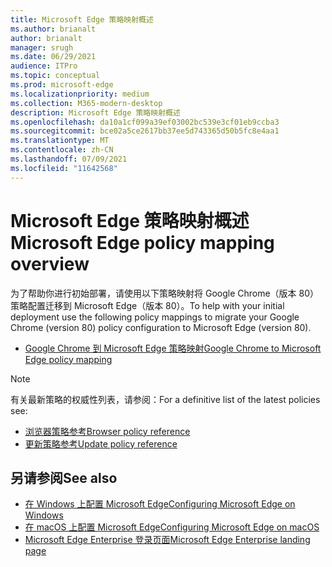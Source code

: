 ```yaml
---
title: Microsoft Edge 策略映射概述
ms.author: brianalt
author: brianalt
manager: srugh
ms.date: 06/29/2021
audience: ITPro
ms.topic: conceptual
ms.prod: microsoft-edge
ms.localizationpriority: medium
ms.collection: M365-modern-desktop
description: Microsoft Edge 策略映射概述
ms.openlocfilehash: da10a1cf099a39ef03002bc539e3cf01eb9ccba3
ms.sourcegitcommit: bce02a5ce2617bb37ee5d743365d50b5fc8e4aa1
ms.translationtype: MT
ms.contentlocale: zh-CN
ms.lasthandoff: 07/09/2021
ms.locfileid: "11642568"
---
```

# <a name="microsoft-edge-policy-mapping-overview"></a><span data-ttu-id="e6861-103">Microsoft Edge 策略映射概述</span><span class="sxs-lookup"><span data-stu-id="e6861-103">Microsoft Edge policy mapping overview</span></span>

<span data-ttu-id="e6861-104">为了帮助你进行初始部署，请使用以下策略映射将 Google Chrome（版本 80）策略配置迁移到 Microsoft Edge（版本 80）。</span><span class="sxs-lookup"><span data-stu-id="e6861-104">To help with your initial deployment use the following policy mappings to migrate your Google Chrome (version 80) policy configuration to Microsoft Edge (version 80).</span></span>

- [<span data-ttu-id="e6861-105">Google Chrome 到 Microsoft Edge 策略映射</span><span class="sxs-lookup"><span data-stu-id="e6861-105">Google Chrome to Microsoft Edge policy mapping</span></span>](microsoft-edge-policy-map-chrome-to-newedge.md)

> [!NOTE]
> <span data-ttu-id="e6861-106">有关最新策略的权威性列表，请参阅：</span><span class="sxs-lookup"><span data-stu-id="e6861-106">For a definitive list of the latest policies see:</span></span>
> - [<span data-ttu-id="e6861-107">浏览器策略参考</span><span class="sxs-lookup"><span data-stu-id="e6861-107">Browser policy reference</span></span>](microsoft-edge-policies.md)
> - [<span data-ttu-id="e6861-108">更新策略参考</span><span class="sxs-lookup"><span data-stu-id="e6861-108">Update policy reference</span></span>](microsoft-edge-update-policies.md)

## <a name="see-also"></a><span data-ttu-id="e6861-109">另请参阅</span><span class="sxs-lookup"><span data-stu-id="e6861-109">See also</span></span>
- [<span data-ttu-id="e6861-110">在 Windows 上配置 Microsoft Edge</span><span class="sxs-lookup"><span data-stu-id="e6861-110">Configuring Microsoft Edge on Windows</span></span>](configure-microsoft-edge.md)
- [<span data-ttu-id="e6861-111">在 macOS 上配置 Microsoft Edge</span><span class="sxs-lookup"><span data-stu-id="e6861-111">Configuring Microsoft Edge on macOS</span></span>](configure-microsoft-edge-on-mac.md)
- [<span data-ttu-id="e6861-112">Microsoft Edge Enterprise 登录页面</span><span class="sxs-lookup"><span data-stu-id="e6861-112">Microsoft Edge Enterprise landing page</span></span>](https://aka.ms/EdgeEnterprise)
